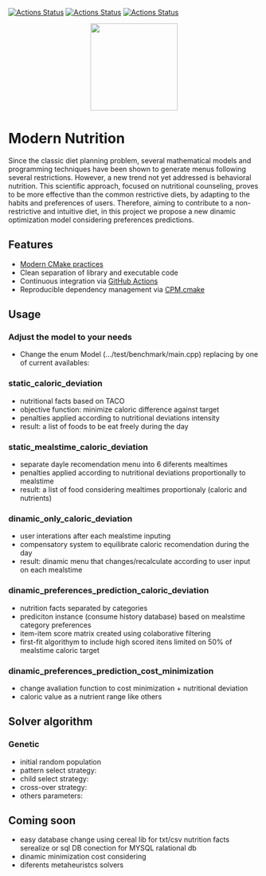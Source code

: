 [![Actions Status](https://github.com/TheLartians/ModernCppStarter/workflows/MacOS/badge.svg)](https://github.com/glauberss2007/modern-nutrition/actions)
[![Actions Status](https://github.com/TheLartians/ModernCppStarter/workflows/Windows/badge.svg)](https://github.com/glauberss2007/modern-nutrition/actions/actions)
[![Actions Status](https://github.com/TheLartians/ModernCppStarter/workflows/Ubuntu/badge.svg)](https://github.com/glauberss2007/modern-nutrition/actions/actions)

<p align="center">
  <img src="https://repository-images.githubusercontent.com/254842585/4dfa7580-7ffb-11ea-99d0-46b8fe2f4170" height="175" width="auto" />
</p>

# Modern Nutrition

Since the classic diet planning problem, several mathematical models and programming techniques have been shown to generate menus following several restrictions. However, a new trend not yet addressed is behavioral nutrition. This scientific approach, focused on nutritional counseling, proves to be more effective than the common restrictive diets, by adapting to the habits and preferences of users. Therefore, aiming to contribute to a non-restrictive and intuitive diet, in this project we propose a new dinamic optimization model considering preferences predictions.

## Features

- [Modern CMake practices](https://pabloariasal.github.io/2018/02/19/its-time-to-do-cmake-right/)
- Clean separation of library and executable code
- Continuous integration via [GitHub Actions](https://help.github.com/en/actions/)
- Reproducible dependency management via [CPM.cmake](https://github.com/TheLartians/CPM.cmake)

## Usage

### Adjust the model to your needs

- Change the enum Model (.../test/benchmark/main.cpp) replacing by one of current availables:

### static_caloric_deviation

- nutritional facts based on TACO
- objective function: minimize caloric difference against target
- penalties applied according to nutritional deviations intensity
- result: a list of foods to be eat freely during the day

### static_mealstime_caloric_deviation

- separate dayle recomendation menu into 6 diferents mealtimes
- penalties applied according to nutritional deviations proportionally to mealstime
- result: a list of food considering mealtimes proportionaly (caloric and nutrients)

### dinamic_only_caloric_deviation

- user interations after each mealstime inputing
- compensatory system to equilibrate caloric recomendation during the day
- result: dinamic menu that changes/recalculate according to user input on each mealstime

### dinamic_preferences_prediction_caloric_deviation

- nutrition facts separated by categories
- prediciton instance (consume history database) based on mealstime category preferences
- item-item score matrix created using colaborative filtering
- first-fit algorithym to include high scored itens limited on 50% of mealstime caloric target

### dinamic_preferences_prediction_cost_minimization

- change avaliation function to cost minimization + nutritional deviation
- caloric value as a nutrient range like others

## Solver algorithm 

### Genetic

- initial random population
- pattern select strategy:
- child select strategy:
- cross-over strategy:
- others parameters:

## Coming soon
- easy database change using cereal lib for txt/csv nutrition facts serealize or sql DB conection for MYSQL ralational db 
- dinamic minimization cost considering
- diferents metaheuristcs solvers
